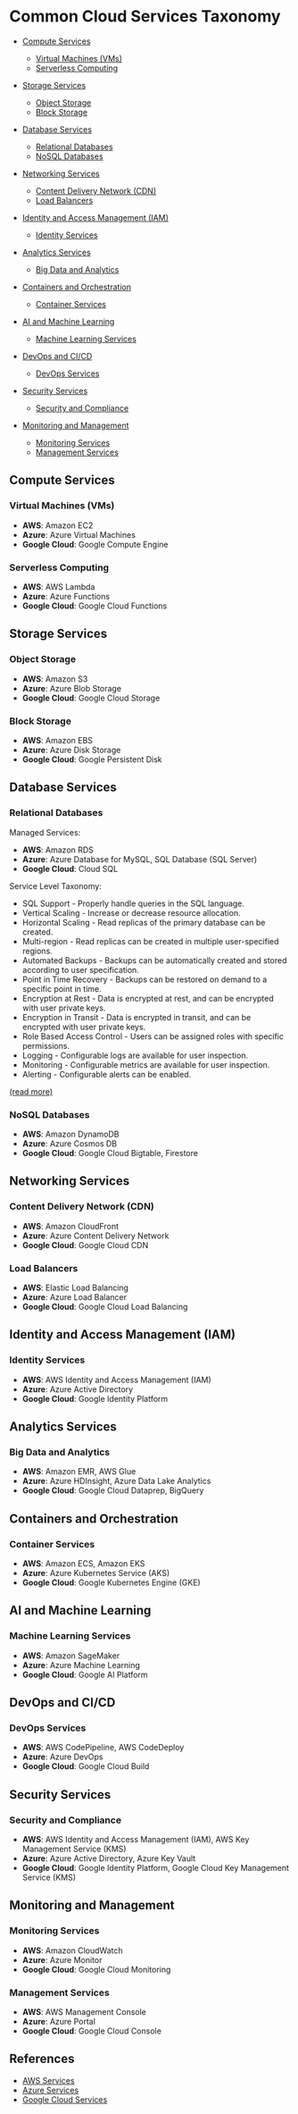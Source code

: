 # Common Cloud Services Taxonomy

- [Compute Services](#compute-services)
  - [Virtual Machines (VMs)](#virtual-machines-vms)
  - [Serverless Computing](#serverless-computing)

- [Storage Services](#storage-services)
  - [Object Storage](#object-storage)
  - [Block Storage](#block-storage)
  
- [Database Services](#database-services)
  - [Relational Databases](#relational-databases)
  - [NoSQL Databases](#nosql-databases)
  
- [Networking Services](#networking-services)
  - [Content Delivery Network (CDN)](#content-delivery-network-cdn)
  - [Load Balancers](#load-balancers)
  
- [Identity and Access Management (IAM)](#identity-and-access-management-iam)
  - [Identity Services](#identity-services)
  
- [Analytics Services](#analytics-services)
  - [Big Data and Analytics](#big-data-and-analytics)
  
- [Containers and Orchestration](#containers-and-orchestration)
  - [Container Services](#container-services)
  
- [AI and Machine Learning](#ai-and-machine-learning)
  - [Machine Learning Services](#machine-learning-services)
  
- [DevOps and CI/CD](#devops-and-cicd)
  - [DevOps Services](#devops-services)
  
- [Security Services](#security-services)
  - [Security and Compliance](#security-and-compliance)
  
- [Monitoring and Management](#monitoring-and-management)
  - [Monitoring Services](#monitoring-services)
  - [Management Services](#management-services)

## Compute Services

### Virtual Machines (VMs)

- **AWS**: Amazon EC2
- **Azure**: Azure Virtual Machines
- **Google Cloud**: Google Compute Engine

### Serverless Computing

- **AWS**: AWS Lambda
- **Azure**: Azure Functions
- **Google Cloud**: Google Cloud Functions

## Storage Services

### Object Storage

- **AWS**: Amazon S3
- **Azure**: Azure Blob Storage
- **Google Cloud**: Google Cloud Storage

### Block Storage

- **AWS**: Amazon EBS
- **Azure**: Azure Disk Storage
- **Google Cloud**: Google Persistent Disk

## Database Services

### Relational Databases

Managed Services:

- **AWS**: Amazon RDS
- **Azure**: Azure Database for MySQL, SQL Database (SQL Server)
- **Google Cloud**: Cloud SQL

Service Level Taxonomy:

- SQL Support - Properly handle queries in the SQL language.
- Vertical Scaling - Increase or decrease resource allocation.
- Horizontal Scaling - Read replicas of the primary database can be created.
- Multi-region - Read replicas can be created in multiple user-specified regions.
- Automated Backups - Backups can be automatically created and stored according to user specification.
- Point in Time Recovery - Backups can be restored on demand to a specific point in time.
- Encryption at Rest - Data is encrypted at rest, and can be encrypted with user private keys.
- Encryption in Transit - Data is encrypted in transit, and can be encrypted with user private keys.
- Role Based Access Control - Users can be assigned roles with specific permissions.
- Logging - Configurable logs are available for user inspection.
- Monitoring - Configurable metrics are available for user inspection.
- Alerting - Configurable alerts can be enabled.

[(read more)](database/relational/taxonomy.md)

### NoSQL Databases

- **AWS**: Amazon DynamoDB
- **Azure**: Azure Cosmos DB
- **Google Cloud**: Google Cloud Bigtable, Firestore

## Networking Services

### Content Delivery Network (CDN)

- **AWS**: Amazon CloudFront
- **Azure**: Azure Content Delivery Network
- **Google Cloud**: Google Cloud CDN

### Load Balancers

- **AWS**: Elastic Load Balancing
- **Azure**: Azure Load Balancer
- **Google Cloud**: Google Cloud Load Balancing

## Identity and Access Management (IAM)

### Identity Services

- **AWS**: AWS Identity and Access Management (IAM)
- **Azure**: Azure Active Directory
- **Google Cloud**: Google Identity Platform

## Analytics Services

### Big Data and Analytics

- **AWS**: Amazon EMR, AWS Glue
- **Azure**: Azure HDInsight, Azure Data Lake Analytics
- **Google Cloud**: Google Cloud Dataprep, BigQuery

## Containers and Orchestration

### Container Services

- **AWS**: Amazon ECS, Amazon EKS
- **Azure**: Azure Kubernetes Service (AKS)
- **Google Cloud**: Google Kubernetes Engine (GKE)

## AI and Machine Learning

### Machine Learning Services

- **AWS**: Amazon SageMaker
- **Azure**: Azure Machine Learning
- **Google Cloud**: Google AI Platform

## DevOps and CI/CD

### DevOps Services

- **AWS**: AWS CodePipeline, AWS CodeDeploy
- **Azure**: Azure DevOps
- **Google Cloud**: Google Cloud Build

## Security Services

### Security and Compliance

- **AWS**: AWS Identity and Access Management (IAM), AWS Key Management Service (KMS)
- **Azure**: Azure Active Directory, Azure Key Vault
- **Google Cloud**: Google Identity Platform, Google Cloud Key Management Service (KMS)

## Monitoring and Management

### Monitoring Services

- **AWS**: Amazon CloudWatch
- **Azure**: Azure Monitor
- **Google Cloud**: Google Cloud Monitoring

### Management Services

- **AWS**: AWS Management Console
- **Azure**: Azure Portal
- **Google Cloud**: Google Cloud Console

## References

- [AWS Services](https://aws.amazon.com/products/)
- [Azure Services](https://azure.microsoft.com/en-us/services/)
- [Google Cloud Services](https://cloud.google.com/products/)
